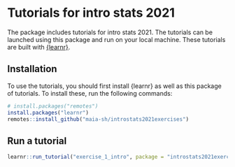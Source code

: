 
# Tutorials for intro stats 2021

The package includes tutorials for intro stats 2021. The tutorials can
be launched using this package and run on your local machine. These
tutorials are built with
[{learnr}](https://rstudio.github.io/learnr/publishing.html).

## Installation

To use the tutorials, you should first install {learnr} as well as this
package of tutorials. To install these, run the following commands:

``` r
# install.packages("remotes")
install.packages("learnr")
remotes::install_github("maia-sh/introstats2021exercises")
```

## Run a tutorial

``` r
learnr::run_tutorial("exercise_1_intro", package = "introstats2021exercises")
```
